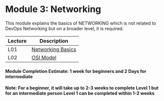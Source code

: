 # Module 3: Networking 

This module explains the basics of NETWORKING which is not related to DevOps Networking but on a broader level, it is required.

| Lecture |   Description  |
|---------|----------------|
|  L01    | [Networking Basics](L01-NetworkingBasics.md)  |
|  L02    | [OSI Model](L02-OsiModel.md)  |

#### Module Completion Estimate: 1 week for beginners and 2 Days for intermediate  

#### Note: For a beginner, it will take up to 2-3 weeks to complete Level 1 but for an intermediate person Level 1 can be completed within 1-2 weeks  